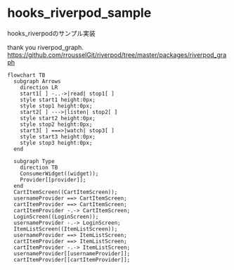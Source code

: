 # hooks_riverpod_sample

hooks_riverpodのサンプル実装

thank you riverpod_graph.  
https://github.com/rrousselGit/riverpod/tree/master/packages/riverpod_graph
```mermaid
flowchart TB
  subgraph Arrows
    direction LR
    start1[ ] -..->|read| stop1[ ]
    style start1 height:0px;
    style stop1 height:0px;
    start2[ ] --->|listen| stop2[ ]
    style start2 height:0px;
    style stop2 height:0px; 
    start3[ ] ===>|watch| stop3[ ]
    style start3 height:0px;
    style stop3 height:0px; 
  end

  subgraph Type
    direction TB
    ConsumerWidget((widget));
    Provider[[provider]];
  end
  CartItemScreen((CartItemScreen));
  usernameProvider ==> CartItemScreen;
  cartItemProvider ==> CartItemScreen;
  cartItemProvider -.-> CartItemScreen;
  LoginScreen((LoginScreen));
  usernameProvider -.-> LoginScreen;
  ItemListScreen((ItemListScreen));
  usernameProvider ==> ItemListScreen;
  cartItemProvider ==> ItemListScreen;
  cartItemProvider -.-> ItemListScreen;
  usernameProvider[[usernameProvider]];
  cartItemProvider[[cartItemProvider]];
```
